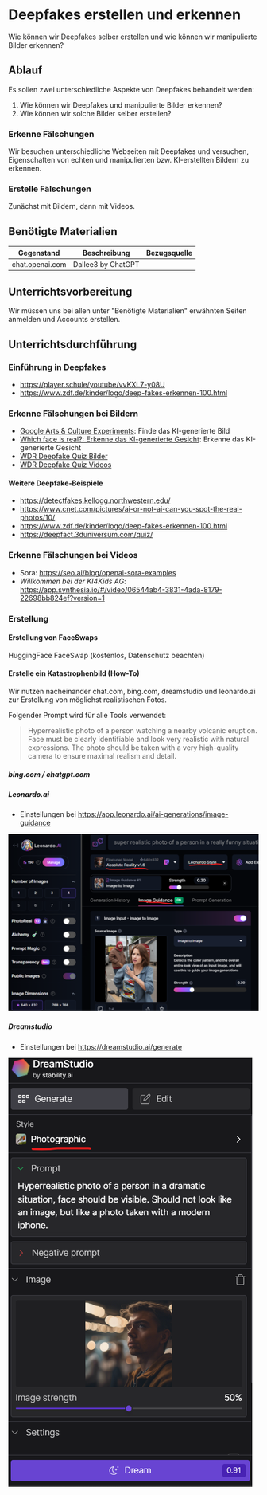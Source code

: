 # Deepfakes erstellen und erkennen

Wie können wir Deepfakes selber erstellen und wie können wir manipulierte Bilder erkennen?

## Ablauf

Es sollen zwei unterschiedliche Aspekte von Deepfakes behandelt werden:

1. Wie können wir Deepfakes und manipulierte Bilder erkennen?
2. Wie können wir solche Bilder selber erstellen?

### Erkenne Fälschungen

Wir besuchen unterschiedliche Webseiten mit Deepfakes und versuchen, Eigenschaften von echten und manipulierten bzw. KI-erstellten Bildern zu erkennen.

### Erstelle Fälschungen

Zunächst mit Bildern, dann mit Videos.

## Benötigte Materialien

| Gegenstand | Beschreibung | Bezugsquelle |
|---------------------|-------------------------------------|-------------------------------------|
| chat.openai.com | Dallee3 by ChatGPT | |

## Unterrichtsvorbereitung

Wir müssen uns bei allen unter "Benötigte Materialien" erwähnten Seiten anmelden und Accounts erstellen.

## Unterrichtsdurchführung

### Einführung in Deepfakes

* https://player.schule/youtube/vvKXL7-y08U
* https://www.zdf.de/kinder/logo/deep-fakes-erkennen-100.html

### Erkenne Fälschungen bei Bildern

* [Google Arts & Culture Experiments](https://artsandculture.google.com/experiment/odd-one-out/wAHNn4JsVTFOiw?hl=de): Finde das KI-generierte Bild
* [Which face is real?: Erkenne das KI-generierte Gesicht](https://www.whichfaceisreal.com/index.php): Erkenne das KI-generierte Gesicht
* [WDR Deepfake Quiz Bilder](https://data.wdr.de/ddj/deepfake-quiz-erkennen-sie-alle-ki-bilder/)
* [WDR Deepfake Quiz Videos](https://data.wdr.de/ddj/quiz-wie-gut-erkennen-sie-deepfakes/)

#### Weitere Deepfake-Beispiele

* https://detectfakes.kellogg.northwestern.edu/
* https://www.cnet.com/pictures/ai-or-not-ai-can-you-spot-the-real-photos/10/
* https://www.zdf.de/kinder/logo/deep-fakes-erkennen-100.html
* https://deepfact.3duniversum.com/quiz/

### Erkenne Fälschungen bei Videos

* Sora: https://seo.ai/blog/openai-sora-examples
* _Willkommen bei der KI4Kids AG_: https://app.synthesia.io/#/video/06544ab4-3831-4ada-8179-22698bb824ef?version=1

### Erstellung

#### Erstellung von FaceSwaps

HuggingFace FaceSwap (kostenlos, Datenschutz beachten)

#### Erstelle ein Katastrophenbild (How-To)

Wir nutzen nacheinander chat.com, bing.com, dreamstudio und leonardo.ai zur Erstellung von möglichst realistischen Fotos.

Folgender Prompt wird für alle Tools verwendet:

> Hyperrealistic photo of a person watching a nearby volcanic eruption. Face must be clearly identifiable and look very realistic with natural expressions. The photo should be taken with a very high-quality camera to ensure maximal realism and detail.

##### bing.com / chatgpt.com

##### Leonardo.ai

* Einstellungen bei https://app.leonardo.ai/ai-generations/image-guidance

![](../res/bilder/leonardo_realistic_photo.png)

##### Dreamstudio

* Einstellungen bei https://dreamstudio.ai/generate

![](../res/bilder/dreamstudio_photo.png)
